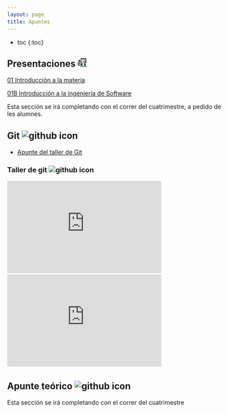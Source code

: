 ```yaml
---
layout: page
title: Apuntes
---
```


* toc
{:toc}

## Presentaciones <img alt="github icon" width="20px" src="./assets/icons/presentacion.svg" />

[01 Introducción a la materia](https://docs.google.com/presentation/d/1_HzWu0bnRIvB5GHUhpqNm_NVK0-ByPklJzMALT1ggO0/edit?usp=sharing)

[01B Introducción a la ingeniería de Software](https://docs.google.com/presentation/d/1-9n48TRvc4FvYBcNf5FCGFrWO4IXljGnfCjtb47qGhM/edit?usp=sharing)

<p class="text-muted">Esta sección se irá completando con el correr del cuatrimestre, a pedido de les alumnes.</p>

## Git <img alt="github icon" width="20px" src="https://icongr.am/devicon/git-plain.svg?size=148&color=currentColor" />

- [Apunte del taller de Git](https://docs.google.com/document/d/1VwJUVTMz1psGqdaNR2NJWo8mtPoK2FvDB1cP9xQObcQ/edit?usp=sharing)

### Taller de git <img alt="github icon" width="22px" src="https://icongr.am/clarity/film-strip.svg?size=148&color=currentColor" />

<iframe width="360" height="215" src="https://www.youtube.com/embed/L0RHt3P6S94" title="Taller de git - 20202c" frameborder="0" allow="accelerometer; autoplay; clipboard-write; encrypted-media; gyroscope; picture-in-picture" allowfullscreen></iframe>

<iframe width="360" height="215" src="https://www.youtube.com/embed/OgXfPAw2WoU" title="Taller de git" frameborder="0" allow="accelerometer; autoplay; clipboard-write; encrypted-media; gyroscope; picture-in-picture" allowfullscreen></iframe>

## Apunte teórico <img alt="github icon" width="20px" src="https://icongr.am/clarity/library.svg?size=128&color=currentColor" />

<p class="text-muted">Esta sección se irá completando con el correr del cuatrimestre</p>
